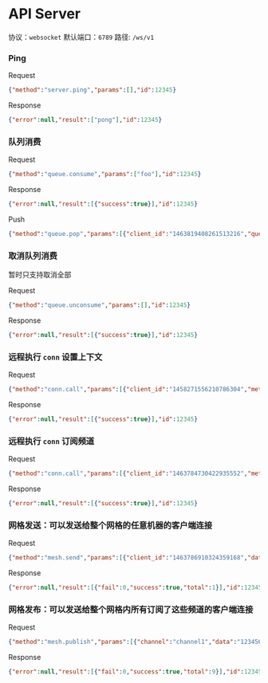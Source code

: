 # API Server

协议：`websocket` 默认端口：`6789` 路径: `/ws/v1`

### Ping

Request

```json
{"method":"server.ping","params":[],"id":12345}
```

Response

```json
{"error":null,"result":["pong"],"id":12345}
```

### 队列消费

Request

```json
{"method":"queue.consume","params":["foo"],"id":12345}
```

Response

```json
{"error":null,"result":[{"success":true}],"id":12345}
```

Push

```json
{"method":"queue.pop","params":[{"client_id":"1463819408261513216","queue":"foo","data":{"ctx":[],"msg":"foo"}}],"id":null}
```

### 取消队列消费

暂时只支持取消全部

Request

```json
{"method":"queue.unconsume","params":[],"id":12345}
```

Response

```json
{"error":null,"result":[{"success":true}],"id":12345}
```

### 远程执行 `conn` 设置上下文

Request

```json
{"method":"conn.call","params":[{"client_id":"1458271556210786304","method":"set_context_value","params":["user_id",10000]}],"id":12345}
```

Response

```json
{"error":null,"result":[{"success":true}],"id":12345}
```

### 远程执行 `conn` 订阅频道

Request

```json
{"method":"conn.call","params":[{"client_id":"1463784730422935552","method":"subscribe","params":["channel1","channel2"]}],"id":12345}
```

Response

```json
{"error":null,"result":[{"success":true}],"id":12345}
```

### 网格发送：可以发送给整个网格的任意机器的客户端连接

Request

```json
{"method":"mesh.send","params":[{"client_id":"1463786910324359168","data":"123456789"}],"id":12345}
```

Response

```json
{"error":null,"result":[{"fail":0,"success":true,"total":1}],"id":12345}
```

### 网格发布：可以发送给整个网格内所有订阅了这些频道的客户端连接

Request

```json
{"method":"mesh.publish","params":[{"channel":"channel1","data":"123456789"}],"id":12345}
```

Response

```json
{"error":null,"result":[{"fail":0,"success":true,"total":9}],"id":12345}
```
